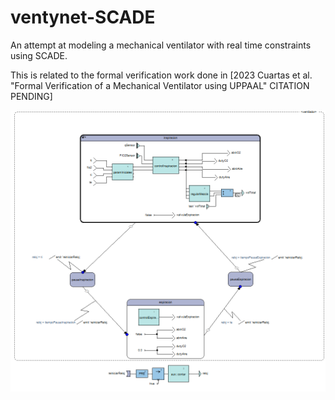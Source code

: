 # ventynet-SCADE
An attempt at modeling a mechanical ventilator with real time constraints using SCADE.

This is related to the formal verification work done in [2023 Cuartas et al. "Formal Verification of a Mechanical Ventilator using UPPAAL" CITATION PENDING]

![alt text](https://github.com/ventynet/ventynet-SCADE/blob/5e3ae80ba8decbe2990fc20c2556be252d514b7c/main_control.png)

